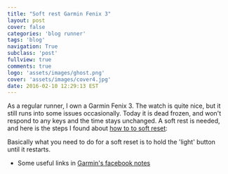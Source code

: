 ```yaml
---
title: "Soft rest Garmin Fenix 3"
layout: post
cover: false
categories: 'blog runner'
tags: 'blog'
navigation: True
subclass: 'post'
fullview: true
comments: true
logo: 'assets/images/ghost.png'
cover: 'assets/images/cover4.jpg'
date: 2016-02-10 12:29:13 EST
---
```


As a regular runner, I own a Garmin Fenix 3. The watch is quite nice, but it still runs into some issues occasionally. Today it is dead frozen, and won't respond to any keys and the time stays unchanged. A soft rest is needed, and here is the steps I found about [how to to soft reset](https://www.facebook.com/GarminFenix3/posts/449892701802307):

Basically what you need to do for a soft reset is to hold the 'light' button until it restarts. 

- Some useful links in [Garmin's facebook notes](https://www.facebook.com/GarminFenix3/notes) 
